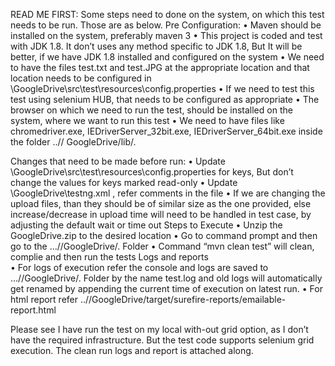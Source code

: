 READ ME FIRST:
Some steps need to done on the system, on which this test needs to be run.
Those are as below.
Pre Configuration:
•	Maven should be installed on the system, preferably maven 3
•	This project is coded and test with JDK 1.8. It don’t uses any method specific  to JDK 1.8, But It will be better, if we have JDK 1.8 installed and configured on the system
•	We need to have the files test.txt and test.JPG at the appropriate location and that location needs to be configured in \\GoogleDrive\src\test\resources\config.properties
•	If we need to test this test using selenium HUB, that needs to be configured as appropriate
•	The browser on which we need to run the test, should be installed on the system, where we want to run this test
•	We need to have files like chromedriver.exe, IEDriverServer_32bit.exe, IEDriverServer_64bit.exe inside the folder ..// GoogleDrive/lib/.

Changes that need to be made before run:
•	Update  \\GoogleDrive\src\test\resources\config.properties for keys, But don’t change the values for keys marked read-only
•	Update  \\GoogleDrive\testng.xml , refer comments in the file
•	If we are changing the upload files, than they should be of similar size as the one provided, else increase/decrease in upload time will need to be handled in test case, by adjusting the default wait or time out
Steps to Execute
•	Unzip the GoogleDrive.zip to the desired location
•	Go to command prompt and then go to the …//GoogleDrive/. Folder
•	Command “mvn clean test” will clean, complie and then run the tests
Logs and reports	
•	For logs of execution refer the console and logs are saved to …//GoogleDrive/. Folder by the name test.log and old logs will automatically get renamed by appending the current time of execution on latest run.
•	For html report refer  ..//GoogleDrive/target/surefire-reports/emailable-report.html

Please see
I have run the test on my local with-out grid option, as I don’t have the required infrastructure.
But the test code supports selenium grid execution. The clean run logs and report is attached along.

